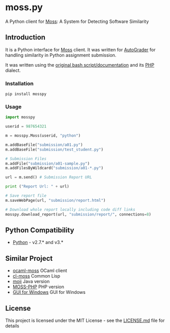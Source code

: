 # moss.py

A Python client for [Moss](http://theory.stanford.edu/~aiken/moss/): A System for Detecting Software Similarity

## Introduction

It is a Python interface for [Moss](http://theory.stanford.edu/~aiken/moss/) client. It was written for [AutoGrader](https://github.com/BilalZaib/AutoGrader) for handling similarity in Python assignment submission. 

It was written using the [original bash script/documentation](http://moss.stanford.edu/general/scripts.html) and its [PHP](https://github.com/Phhere/MOSS-PHP) dialect.

### Installation
 
```shell
pip install mosspy
```

### Usage

```python
import mosspy

userid = 987654321

m = mosspy.Moss(userid, "python")

m.addBaseFile("submission/a01.py")
m.addBaseFile("submission/test_student.py")

# Submission Files
m.addFile("submission/a01-sample.py")
m.addFilesByWildcard("submission/a01-*.py")

url = m.send() # Submission Report URL

print ("Report Url: " + url)

# Save report file
m.saveWebPage(url, "submission/report.html")

# Download whole report locally including code diff links
mosspy.download_report(url, "submission/report/", connections=8)
```

## Python Compatibility

* [Python](http://www.python.com) - v2.7.* and v3.*

## Similar Project

* [ocaml-moss](https://github.com/Chris00/ocaml-moss) OCaml client 
* [cl-moss](https://github.com/wsgac/cl-moss) Common Lisp
* [moji](https://github.com/nordicway/moji) Java version
* [MOSS-PHP](https://github.com/Phhere/MOSS-PHP) PHP version
* [GUI for Windows](https://onedrive.live.com/?cid=b418048abfa842a7&id=B418048ABFA842A7%2136714&ithint=folder,.txt&authkey=!ACqFMI0kmA4L1mc) GUI for Windows

## License

This project is licensed under the MIT License - see the [LICENSE.md](LICENSE.md) file for details
